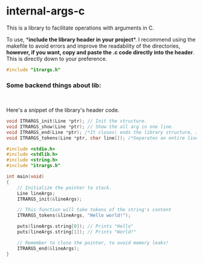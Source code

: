 # internal-args-c

This is a library to facilitate operations with arguments in C.

<p>  To use, *<strong>include the library header in your project</strong>*.
  I recommend using the makefile to avoid errors and improve the readability of the directories, <strong>however, if you want, 
  copy and paste the .c code directly into the header</strong>. This is directly down to your preference.
</p>

```c
#include "itrargs.h"
```

<h3>
  Some backend things about lib:
</h3>

</br>

<p>
  Here's a snippet of the library's header code.
</p>

```c
void ITRARGS_init(Line *ptr); // Init the structure.
void ITRARGS_show(Line *ptr); // Show the all arg in one line.
void ITRARGS_end(Line *ptr); /*It closes\ ends the library structure, it must always be used at the end of the algorithm or function use, to avoid memory leaks!*/
void ITRARGS_tokens(Line *ptr, char line[]); /*Separates an entire line into tokens, which you can access via array indexes.*/
```

```c
#include <stdio.h>
#include <stdlib.h>
#include <string.h>
#include "itrargs.h"

int main(void)
{
    // Initialize the pointer to stack.
    Line lineArgs;
    ITRARGS_init(&lineArgs);

    // This function will take tokens of the string's content
    ITRARGS_tokens(&lineArgs, "Hello world!");

    puts(lineArgs.string[0]); // Prints "Hello"
    puts(lineArgs.string[1]); // Prints "World!"

    // Remember to close the pointer, to avoid memory leaks!
    ITRARGS_end(&lineArgs);
}
```
